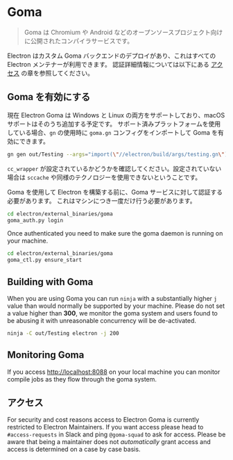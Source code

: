 # Goma

> Goma は Chromium や Android などのオープンソースプロジェクト向けに公開されたコンパイラサービスです。

Electron はカスタム Goma バックエンドのデプロイがあり、これはすべての Electron メンテナーが利用できます。  認証詳細情報については以下にある [アクセス](#access) の章を参照してください。

## Goma を有効にする

現在 Electron Goma は Windows と Linux の両方をサポートしており、macOS サポートはそのうち追加する予定です。  サポート済みプラットフォームを使用している場合、`gn` の使用時に `goma.gn` コンフィグをインポートして Goma を有効にできます。

```bash
gn gen out/Testing --args="import(\"//electron/build/args/testing.gn\") import(\"//electron/build/args/goma.gn\")"
```

`cc_wrapper` が設定されているかどうかを確認してください。設定されていない場合は `sccache` や同様のテクノロジーを使用できないということです。

Goma を使用して Electron を構築する前に、Goma サービスに対して認証する必要があります。  これはマシンにつき一度だけ行う必要があります。

```bash
cd electron/external_binaries/goma
goma_auth.py login
```

Once authenticated you need to make sure the goma daemon is running on your machine.

```bash
cd electron/external_binaries/goma
goma_ctl.py ensure_start
```

## Building with Goma

When you are using Goma you can run `ninja` with a substantially higher `j` value than would normally be supported by your machine.  Please do not set a value higher than **300**, we monitor the goma system and users found to be abusing it with unreasonable concurrency will be de-activated.

```bash
ninja -C out/Testing electron -j 200
```

## Monitoring Goma

If you access [http://localhost:8088](http://localhost:8088) on your local machine you can monitor compile jobs as they flow through the goma system.

## アクセス

For security and cost reasons access to Electron Goma is currently restricted to Electron Maintainers.  If you want access please head to `#access-requests` in Slack and ping `@goma-squad` to ask for access.  Please be aware that being a maintainer does not *automatically* grant access and access is determined on a case by case basis.
